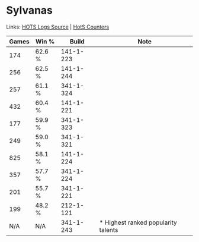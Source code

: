 # Sylvanas

Links: [HOTS Logs Source](https://www.hotslogs.com/Sitewide/HeroDetails?Hero=Sylvanas) | [HotS Counters](http://hotscounters.com/#/hero/Sylvanas)

Games  | Win %  | Build     | Note
-----  | -----  | -----     | ----
174    | 62.6 % | 141-1-223 | 
256    | 62.5 % | 141-1-244 | 
257    | 61.1 % | 341-1-324 | 
432    | 60.4 % | 141-1-221 | 
177    | 59.9 % | 341-1-323 | 
249    | 59.0 % | 341-1-321 | 
825    | 58.1 % | 141-1-224 | 
357    | 57.7 % | 341-1-224 | 
201    | 55.7 % | 341-1-221 | 
199    | 48.2 % | 212-1-121 | 
N/A    | N/A    | 341-1-243 | * Highest ranked popularity talents
